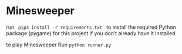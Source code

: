 # Minesweeper

<p> run <code> pip3 install -r requirements.txt </code> to install the required Python package (pygame) for this project if you don’t already have it installed </p>
<p>to play Minesweeper Run <code>python runner.py </code></p>

